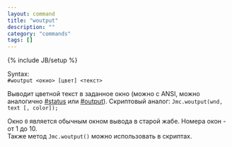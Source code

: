 ```yaml
---
layout: command
title: "woutput"
description: ""
category: "commands"
tags: []
---
```

{% include JB/setup %}

Syntax:  
`#woutput <окно> [цвет] <текст>`

Выводит цветной текст в заданное окно (можно с ANSI, можно аналогично [#status](#status) или [#output](#output)).
Скриптовый аналог: `Jmc.woutput(wnd, text [, color]);` 

Окно `0` является обычным окном вывода в старой жабе. Номера окон - от 1 до 10.  
Также метод `Jmc.woutput()` можно использовать в скриптах.
